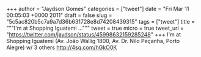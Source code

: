 
+++
author = "Jaydson Gomes"
categories = ["tweet"]
date = "Fri Mar 11 00:05:03 +0000 2011"
draft = false
slug = "5c5ac820b5c7a9a7d36b631728e8d74208439315"
tags = ["tweet"]
title = """I'm at Shopping Iguatemi ..."""
tweet = true
micro = true
tweet_url = "https://twitter.com/jaydson/status/45998632159285248"
+++
I'm at Shopping Iguatemi (Av. João Wallig 1800, Av. Dr. Nilo Peçanha, Porto Alegre) w/ 3 others http://4sq.com/hGkO0K
